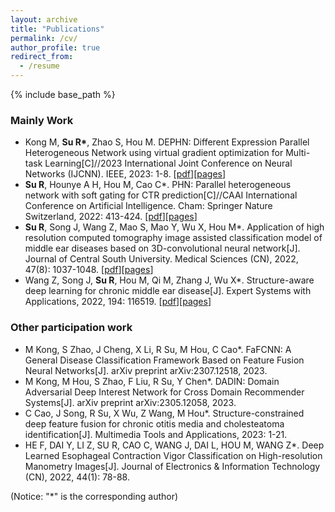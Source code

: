 ```yaml
---
layout: archive
title: "Publications"
permalink: /cv/
author_profile: true
redirect_from:
  - /resume
---
```


{% include base_path %}

### Mainly Work

* Kong M, **Su R\***, Zhao S, Hou M. DEPHN: Different Expression Parallel Heterogeneous Network using virtual gradient optimization for Multi-task Learning[C]//2023 International Joint Conference on Neural Networks (IJCNN). IEEE, 2023: 1-8. \[[pdf]("../files/DEPHN.pdf")\]\[[pages](https://ieeexplore.ieee.org/abstract/document/10191469)\]
* **Su R**, Hounye A H, Hou M, Cao C\*. PHN: Parallel heterogeneous network with soft gating for CTR prediction[C]//CAAI International Conference on Artificial Intelligence. Cham: Springer Nature Switzerland, 2022: 413-424. \[[pdf]("../files/PHN.pdf")\]\[[pages](https://link.springer.com/chapter/10.1007/978-3-031-20500-2_34)\]
* **Su R**, Song J, Wang Z, Mao S, Mao Y, Wu X, Hou M\*. Application of high resolution computed tomography image assisted classification model of middle ear diseases based on 3D-convolutional neural network[J]. Journal of Central South University. Medical Sciences (CN), 2022, 47(8): 1037-1048.  \[[pdf]("../files/MESIC-3D.pdf")\]\[[pages](https://europepmc.org/article/med/36097771)\]
* Wang Z, Song J, **Su R**, Hou M, Qi M, Zhang J, Wu X\*. Structure-aware deep learning for chronic middle ear disease[J]. Expert Systems with Applications, 2022, 194: 116519. \[[pdf]("../files/MESIC.pdf")\]\[[pages](https://www.sciencedirect.com/science/article/pii/S0957417422000203)\]

### Other participation work

* M Kong, S Zhao, J Cheng, X Li, R Su, M Hou, C Cao\*. FaFCNN: A General Disease Classification Framework Based on Feature Fusion Neural Networks[J]. arXiv preprint arXiv:2307.12518, 2023.
* M Kong, M Hou, S Zhao, F Liu, R Su, Y Chen\*. DADIN: Domain Adversarial Deep Interest Network for Cross Domain Recommender Systems[J]. arXiv preprint arXiv:2305.12058, 2023.
* C Cao, J Song, R Su, X Wu, Z Wang, M Hou\*. Structure-constrained deep feature fusion for chronic otitis media and cholesteatoma identification[J]. Multimedia Tools and Applications, 2023: 1-21.
* HE F, DAI Y, LI Z, SU R, CAO C, WANG J, DAI L, HOU M, WANG Z\*. Deep Learned Esophageal Contraction Vigor Classification on High-resolution Manometry Images[J]. Journal of Electronics & Information Technology (CN), 2022, 44(1): 78-88.

(Notice: "*" is the corresponding author)
